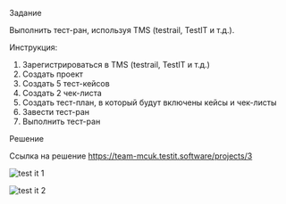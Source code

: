 Задание

Выполнить тест-ран, используя TMS (testrail, TestIT и т.д.).

Инструкция:
1. Зарегистрироваться в TMS (testrail, TestIT и т.д.)
2. Создать проект
3. Создать 5 тест-кейсов
4. Создать 2 чек-листа
5. Создать тест-план, в который будут включены кейсы и чек-листы
6. Завести тест-ран
7. Выполнить тест-ран

Решение 

Ссылка на решение https://team-mcuk.testit.software/projects/3


![test it 1](https://github.com/fedostseva/Primery-rabot-/assets/153892255/bbc99656-b745-45ba-b898-198463bdfdfd)


![test it 2](https://github.com/fedostseva/Primery-rabot-/assets/153892255/fbef678f-ad06-44af-b466-b82052614b01)
